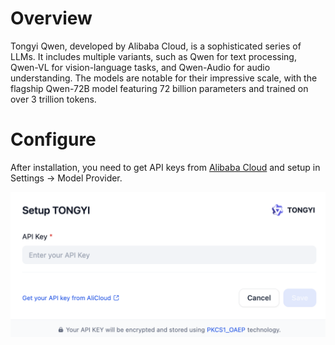 # Overview
Tongyi Qwen, developed by Alibaba Cloud, is a sophisticated series of LLMs. It includes multiple variants, such as Qwen for text processing, Qwen-VL for vision-language tasks, and Qwen-Audio for audio understanding. The models are notable for their impressive scale, with the flagship Qwen-72B model featuring 72 billion parameters and trained on over 3 trillion tokens.

# Configure
After installation, you need to get API keys from [Alibaba Cloud](https://bailian.console.aliyun.com/?apiKey=1#/api-key) and setup in Settings -> Model Provider.

![](_assets/tongyi.PNG)
